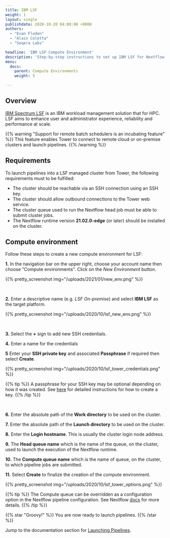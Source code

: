 ```yaml
---
title: IBM LSF
weight: 1
layout: single
publishdate: 2020-10-20 04:00:00 +0000
authors:
  - "Evan Floden"
  - "Alain Coletta"
  - "Seqera Labs"

headline: 'IBM LSF Compute Environment'
description: 'Step-by-step instructions to set up IBM LSF for Nextflow Tower.'
menu:
  docs:
    parent: Compute Environments
    weight: 5

---
```

## Overview

[IBM Spectrum LSF](https://www.ibm.com/products/hpc-workload-management/details) is an IBM workload management solution that for HPC. LSF aims to enhance user and administrator experience, reliability and performance at scale.

{{% warning "Support for remote batch schedulers is an incubating feature" %}}
This feature enables Tower to connect to remote cloud or on-premise clusters and launch pipelines.
{{% /warning %}}

## Requirements

To launch pipelines into a LSF managed cluster from Tower, the following requirements must to be fulfilled:

* The cluster should be reachable via an SSH connection using an SSH key.
* The cluster should allow outbound connections to the Tower web service.
* The cluster queue used to run the Nextflow head job must be able to submit cluster jobs.
* The Nextflow runtime version **21.02.0-edge** (or later) should be installed on the cluster.


## Compute environment

Follow these steps to create a new compute environment for LSF:

**1.** In the navigation bar on the upper right, choose your account name then choose "Compute environments". Click on the *New Environment* button.

{{% pretty_screenshot img="/uploads/2021/01/new_env.png" %}}

<br>

**2.** Enter a descriptive name (e.g. *LSF On-premise*) and select **IBM LSF** as the target platform.

{{% pretty_screenshot img="/uploads/2020/10/lsf_new_env.png" %}}

<br>

**3.** Select the **+** sign to add new SSH credentials.

**4.** Enter a name for the credentials

**5** Enter your **SSH private key** and associated **Passphrase** if required then select **Create**.

{{% pretty_screenshot img="/uploads/2020/10/lsf_tower_credentials.png" %}}

{{% tip %}}
A passphrase for your SSH key may be optional depending on how it was created. See [here](https://docs.github.com/en/free-pro-team@latest/github/authenticating-to-github/generating-a-new-ssh-key-and-adding-it-to-the-ssh-agent) for detailed instructions for how to create a key.
{{% /tip %}}

<br>

**6.** Enter the absolute path of the **Work directory** to be used on the cluster.

**7.** Enter the absolute path of the **Launch directory** to be used on the cluster.

**8.** Enter the **Login hostname**. This is usually the cluster login node address.

**9.** The **Head queue name** which is the name of the queue, on the cluster, used to launch the execution of the Nextflow runtime.

**10.** The **Compute queue name** which is the name of queue, on the cluster, to which pipeline jobs are submitted.

**11.** Select **Create** to finalize the creation of the compute environment.

{{% pretty_screenshot img="/uploads/2020/10/lsf_tower_options.png" %}}

{{% tip %}}
The Compute queue can be overridden as a configuration option in the Nextflow pipeline configuration. See Nextflow [docs](https://www.nextflow.io/docs/latest/process.html#queue) for more details.
{{% /tip %}}

{{% star "Groovy!" %}}
You are now ready to launch pipelines.
{{% /star %}}

Jump to the documentation section for [Launching Pipelines](/docs/launch/overview/).
